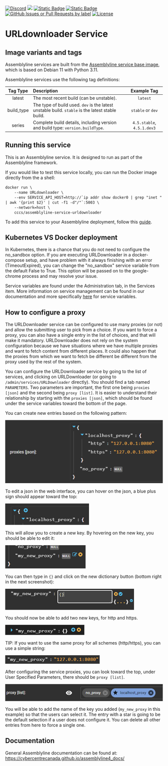 [![Discord](https://img.shields.io/badge/chat-on%20discord-7289da.svg?sanitize=true)](https://discord.gg/GUAy9wErNu)
[![](https://img.shields.io/discord/908084610158714900)](https://discord.gg/GUAy9wErNu)
[![Static Badge](https://img.shields.io/badge/github-assemblyline-blue?logo=github)](https://github.com/CybercentreCanada/assemblyline)
[![Static Badge](https://img.shields.io/badge/github-assemblyline\_service\_urldownloader-blue?logo=github)](https://github.com/CybercentreCanada/assemblyline-service-urldownloader)
[![GitHub Issues or Pull Requests by label](https://img.shields.io/github/issues/CybercentreCanada/assemblyline/service-urldownloader)](https://github.com/CybercentreCanada/assemblyline/issues?q=is:issue+is:open+label:service-urldownloader)
[![License](https://img.shields.io/github/license/CybercentreCanada/assemblyline-service-urldownloader)](./LICENSE)
# URLdownloader Service

## Image variants and tags

Assemblyline services are built from the [Assemblyline service base image](https://hub.docker.com/r/cccs/assemblyline-v4-service-base),
which is based on Debian 11 with Python 3.11.

Assemblyline services use the following tag definitions:

| **Tag Type** | **Description**                                                                                  |      **Example Tag**       |
| :----------: | :----------------------------------------------------------------------------------------------- | :------------------------: |
|    latest    | The most recent build (can be unstable).                                                         |          `latest`          |
|  build_type  | The type of build used. `dev` is the latest unstable build. `stable` is the latest stable build. |     `stable` or `dev`      |
|    series    | Complete build details, including version and build type: `version.buildType`.                   | `4.5.stable`, `4.5.1.dev3` |

## Running this service

This is an Assemblyline service. It is designed to run as part of the Assemblyline framework.

If you would like to test this service locally, you can run the Docker image directly from the a shell:

    docker run \
        --name URLdownloader \
        --env SERVICE_API_HOST=http://`ip addr show docker0 | grep "inet " | awk '{print $2}' | cut -f1 -d"/"`:5003 \
        --network=host \
        cccs/assemblyline-service-urldownloader

To add this service to your Assemblyline deployment, follow this
[guide](https://cybercentrecanada.github.io/assemblyline4_docs/developer_manual/services/run_your_service/#add-the-container-to-your-deployment).

## Kubernetes VS Docker deployment
In Kubernetes, there is a chance that you do not need to configure the no_sandbox option. If you are executing URLDownloader in a docker-compose setup, and have problem with it always finishing with an error (TimeoutExpired), you can change the "no_sandbox" service variable from the default False to True. This option will be passed on to the google-chrome process and may resolve your issue.

Service variables are found under the Administration tab, in the Services item. More information on service management can be found in our documentation and more specifically [here](https://cybercentrecanada.github.io/assemblyline4_docs/administration/service_management/#service-variables) for service variables.

## How to configure a proxy
The URLDownloader service can be configured to use many proxies (or not) and allow the submitting user to pick from a choice. If you want to force a proxy, you can also have a single entry in the list of choices, and that will make it mandatory. URLDownloader does not rely on the system configuration because we have situations where we have multiple proxies and want to fetch content from different places. It could also happen that the proxies from which we want to fetch be different be different from the proxy used by the rest of the system.

You can configure the URLDownloader service by going to the list of services, and clicking on URLDownloader (or going to `/admin/services/URLDownloader` directly). You should find a tab named `PARAMETERS`. Two parameters are important, the first one being `proxies [json]` and the second being `proxy [list]`. It is easier to understand their relationship by starting with the `proxies [json]`, which should be found under the service variables toward the bottom of the page.

You can create new entries based on the following pattern:

![proxy-0](readme/proxy-0.png)

To edit a json in the web interface, you can hover on the json, a blue plus sign should appear toward the top:

![proxy-1](readme/proxy-1.png)

This will allow you to create a new key. By hovering on the new key, you should be able to edit it:

![proxy-2](readme/proxy-2.png)

You can then type in `{}` and click on the new dictionary button (bottom right in the next screenshot):

![proxy-3](readme/proxy-3.png)

You should now be able to add two new keys, for http and https.

![proxy-4](readme/proxy-4.png)

TIP: If you want to use the same proxy for all schemes (http/https), you can use a simple string:

![proxy-5](readme/proxy-5.png)

After configuring the service proxies, you can look toward the top, under User Specified Parameters, there should be `proxy [list]`.

![proxy-6](readme/proxy-6.png)

You will be able to add the name of the key you added (`my_new_proxy` in this example) so that the users can select it.
The entry with a star is going to be the default selection if a user does not configure it. You can delete all other entries from here to force a single one.

## Documentation

General Assemblyline documentation can be found at: https://cybercentrecanada.github.io/assemblyline4_docs/
